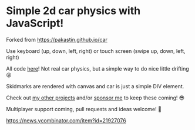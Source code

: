 # Simple 2d car physics with JavaScript!

Forked from https://pakastin.github.io/car

Use keyboard (up, down, left, right) or touch screen (swipe up, down, left, right)

All code [here](https://github.com/pakastin/car/blob/master/car.js)! Not real car physics, but a simple way to do nice little drifting 😛

Skidmarks are rendered with canvas and car is just a simple DIV element.

Check out [my other projects](https://github.com/pakastin) and/or [sponsor me](https://github.com/sponsors/pakastin) to keep these coming! 😎

Multiplayer support coming, pull requests and ideas welcome! 🚗

https://news.ycombinator.com/item?id=21927076
